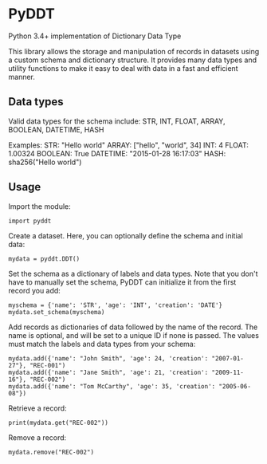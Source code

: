# PyDDT
Python 3.4+ implementation of Dictionary Data Type

This library allows the storage and manipulation of records in datasets using a custom schema and dictionary structure. It provides many data types and utility functions to make it easy to deal with data in a fast and efficient manner.

## Data types

Valid data types for the schema include: STR, INT, FLOAT, ARRAY, BOOLEAN, DATETIME, HASH

Examples:
STR: "Hello world"
ARRAY: ["hello", "world", 34]
INT: 4
FLOAT: 1.00324
BOOLEAN: True
DATETIME: "2015-01-28 16:17:03"
HASH: sha256("Hello world")

## Usage

Import the module:

    import pyddt

Create a dataset. Here, you can optionally define the schema and initial data:

    mydata = pyddt.DDT()

Set the schema as a dictionary of labels and data types. Note that you don't have to manually set the schema, PyDDT can initialize it from the first record you add:

    myschema = {'name': 'STR', 'age': 'INT', 'creation': 'DATE'}
    mydata.set_schema(myschema)

Add records as dictionaries of data followed by the name of the record. The name is optional, and will be set to a unique ID if none is passed. The values must match the labels and data types from your schema:

    mydata.add({'name': "John Smith", 'age': 24, 'creation': "2007-01-27"}, "REC-001")
    mydata.add({'name': "Jane Smith", 'age': 21, 'creation': "2009-11-16"}, "REC-002")
    mydata.add({'name': "Tom McCarthy", 'age': 35, 'creation': "2005-06-08"})

Retrieve a record:

    print(mydata.get("REC-002"))

Remove a record:

    mydata.remove("REC-002")
    